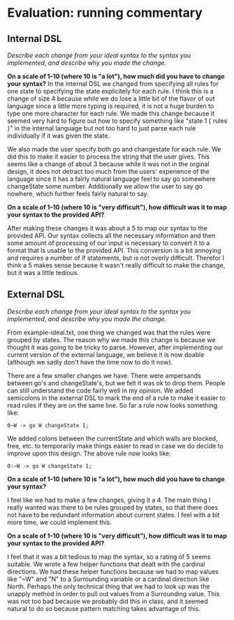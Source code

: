 # Evaluation: running commentary

## Internal DSL

_Describe each change from your ideal syntax to the syntax you implemented, and
describe_ why _you made the change._

**On a scale of 1–10 (where 10 is "a lot"), how much did you have to change your syntax?**
In the internal DSL we changed from specifying all rules for one state to specifying
the state explicitely for each rule.  I think this is a change of size 4 because
while we do lose a little bit of the flavor of out language since a little more
typing is required, it is not a huge burden to type one more character for each
rule.  We made this change because it seemed very hard to figure out how to
specify something like "state 1 { rules }" in the internal language but not too
hard to just parse each rule individually if it was given the state.

We also made the user specify both go and changestate for each rule. We did this to
make it easier to process the string that the user gives. This seems like a change
of about 3 because while it was not in the orginal design, it does not detract 
too much from the users' experience of the language since it has a
fairly natural language feel to say go somewhere changeState some number.
Additionally we allow the user to say go nowhere, which further feels fairly
natural to say.

**On a scale of 1–10 (where 10 is "very difficult"), how difficult was it to map your syntax to the provided API?**

After making these changes it was about a 5 to map our syntax to the provided API.
Our syntax collects all the necessary information and then some amount of processing
of our input is necessary to convert it to a format that is usable to the provided
API.  This conversion is a bit annoying and requires a number of if statements,
but is not overly difficult.  Therefor I think a 5 makes sense because it wasn't
really difficult to make the change, but it was a little tedious.



## External DSL

_Describe each change from your ideal syntax to the syntax you implemented, and
describe_ why _you made the change._

From example-ideal.txt, one thing we changed was that the rules were grouped by states. The reason
why we made this change is because we thought it was going to be tricky to parse. However, after
implementing our current version of the external language, we believe it is now doable (although
we sadly don't have the time now to do it now).

There are a few smaller changes we have. There were ampersands between go's and changeState's,
but we felt it was ok to drop them. People can still understand the code fairly well in my opinion.
We added semicolons in the external DSL to mark the end of a rule to make it easier to read rules
if they are on the same line. So far a rule now looks something like:

`0~W -> go W changeState 1;`

We added colons between the currentState and which walls are blocked, free, etc. to temporarily
make things easier to read in case we do decide to improve upon this design. The above rule
now looks like:

`0:~W -> go W changeState 1;`

**On a scale of 1–10 (where 10 is "a lot"), how much did you have to change your syntax?**

I feel like we had to make a few changes, giving it a 4. The main thing I really wanted was
there to be rules grouped by states, so that there does not have to be redundant information
about current states. I feel with a bit more time, we could implement this.

**On a scale of 1–10 (where 10 is "very difficult"), how difficult was it to map your syntax to the provided API?**

I feel that it was a bit tedious to map the syntax, so a rating of 5 seems suitable. We wrote
a few helper functions that dealt with the cardinal directions. We had these helper functions
because we had to map values like "~W" and "N" to a Surrounding variable or a cardinal direction
like North. Perhaps the only technical thing that we had to look up was the unapply method in
order to pull out values from a Surrounding value. This was not too bad because we probably did
this in class, and it seemed natural to do so because pattern matching takes advantage of this.
